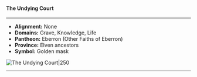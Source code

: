 #### The Undying Court
___

- **Alignment:** None
- **Domains:** Grave, Knowledge, Life
- **Pantheon:** Eberron (Other Faiths of Eberron)
- **Province:** Elven ancestors
- **Symbol:** Golden mask

![The Undying Court|250](https://5etools-mirror-1.github.io/img/deities/ERLW/The%20Undying%20Court.png)
___
